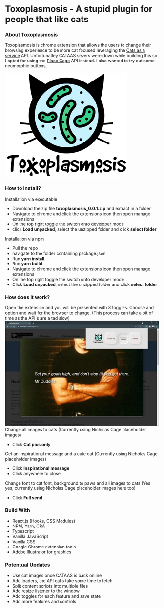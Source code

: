 
# Toxoplasmosis - A stupid plugin for people that like cats

### **About Toxoplasmosis**

Toxoplasmosis is chrome extension that allows the users to change their browsing experience to be more cat focused leveraging the [Cats as a service](https://cataas.com/#/) API.
Unfortunatley CATAAS severs were down while building this so I opted for using the [Place Cage](https://www.placecage.com/) API instead.
I also wanted to try out some neumorphic buttons.

![](logo.png)

### **How to install?**
Installation via executable
- Download the zip file **toxoplasmosis_0.0.1.zip** and extract in a folder
- Navigate to chrome and click the extensions icon then open manage extensions
- On the top right toggle the switch onto developer mode
- click **Load unpacked**, select the unzipped folder and click **select folder**

Installation via npm
- Pull the repo
- navigate to the folder containing package.json
- Run **yarn install**
- Run **yarn build**
- Navigate to chrome and click the extensions icon then open manage extensions
- On the top right toggle the switch onto developer mode
- Click **Load unpacked**, select the unzipped folder and click **select folder**

### **How does it work?**

Open the extension and you will be presented with 3 toggles.
Choose and option and wait for the browser to change. (This process can take a bit of time as the API's are a tad slow)
![](screen1.png)
Change all images to cats (Currently using Nicholas Cage placeholder images)
- Click **Cat pics only**

Get an Inspirational message and a cute cat (Currently using Nicholas Cage placeholder images)
- Click **Inspirational message**
- Click anywhere to close

Change font to cat font, background to paws and all images to cats (Yes yes, currently using Nicholas Cage placeholder images here too)
- Click **Full send**

### **Build With**
- React.js (Hooks, CSS Modules)
- NPM, Yarn, CRA
- Typescript
- Vanilla JavaScript
- Vanilla CSS
- Google Chrome extension tools
- Adobe Illustrator for graphics

### **Potentual Updates**
- Use cat images once CATAAS is back online
- Add loaders, the API calls take some time to fetch
- Split content scripts into multiple files
- Add resize listener to the window
- Add toggles for each feature and save state
- Add more features and controls
